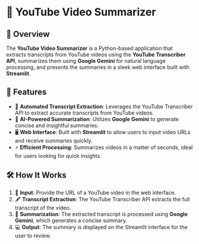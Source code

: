 # 🎥 YouTube Video Summarizer

## 🚀 Overview
The **YouTube Video Summarizer** is a Python-based application that extracts transcripts from YouTube videos using the **YouTube Transcriber API**, summarizes them using **Google Gemini** for natural language processing, and presents the summaries in a sleek web interface built with **Streamlit**.

## 📜 Features
- 📝 **Automated Transcript Extraction**: Leverages the YouTube Transcriber API to extract accurate transcripts from YouTube videos.
- 🤖 **AI-Powered Summarization**: Utilizes **Google Gemini** to generate concise and insightful summaries.
- 🖥️ **Web Interface**: Built with **Streamlit** to allow users to input video URLs and receive summaries quickly.
- ⚡ **Efficient Processing**: Summarizes videos in a matter of seconds, ideal for users looking for quick insights.

## 🛠️ How It Works
1. 🔗 **Input**: Provide the URL of a YouTube video in the web interface.
2. 🖋️ **Transcript Extraction**: The YouTube Transcriber API extracts the full transcript of the video.
3. 🤖 **Summarization**: The extracted transcript is processed using **Google Gemini**, which generates a concise summary.
4. 💻 **Output**: The summary is displayed on the Streamlit interface for the user to review.


